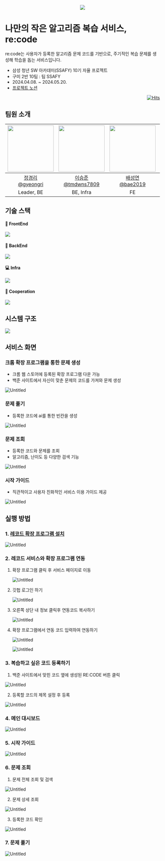 <p align="center">
<img src="./docs/Readme%20assets/logo2.png" />
</p>

# 나만의 작은 알고리즘 복습 서비스, re:code

re:code는 사용자가 등록한 알고리즘 문제 코드를 기반으로, 주기적인 복습 문제를 생성해 학습을 돕는 서비스입니다.

- 삼성 청년 SW 아카데미(SSAFY) 10기 자율 프로젝트
- 구미 2반 10팀 : 팀 SSAFY
- 2024.04.08. ~ 2024.05.20.
- [프로젝트 노션](https://lshhh.notion.site/4-SSAYF-102c6e5bf59e4b2db9e516985ccbd983)

<div align="end">

[![Hits](https://hits.seeyoufarm.com/api/count/incr/badge.svg?url=https%3A%2F%2Fgithub.com%2Fteam-SSAYFclover%2Fre-code&count_bg=%2353EDC7&title_bg=%23555555&icon=&icon_color=%23E7E7E7&title=hits&edge_flat=false)](https://hits.seeyoufarm.com)

</div>

## 팀원 소개

| <img src="https://github.com/gyeongri.png" width="150"> | <img src="https://github.com/tmdwns7809.png" width="150"> | <img src="https://github.com/bae2019.png" width="150"> | <img src="https://github.com/ChaNyeok1225.png" width="150"> | <img src="https://github.com/rosielsh.png" width="150"> | <img src="https://github.com/eunalove.png" width="150"> |
| :-----------------------------------------------------: | :-------------------------------------------------------: | :----------------------------------------------------: | :---------------------------------------------------------: | :-----------------------------------------------------: | :-----------------------------------------------------: |
|   [정경리<br>@gyeongri](https://github.com/gyeongri)    |  [이승준<br>@tmdwns7809](https://github.com/tmdwns7809)   |    [배성연<br>@bae2019](https://github.com/bae2019)    | [전찬혁<br>@ChaNyeok1225](https://github.com/ChaNyeok1225)  |   [이수화<br>@rosielsh](https://github.com/rosielsh)    |   [오은아<br>@eunalove](https://github.com/eunalove)    |
|                       Leader, BE                        |                         BE, Infra                         |                           FE                           |                      BE, FE, Extention                      |                           FE                            |                        BE, Infra                        |

## 기술 스택

<div>
<h4>🎨 FrontEnd </h4>
<img src="./docs/Readme%20assets/frontend.png" />
<h4>💾  BackEnd</h4>
<img src="./docs/Readme%20assets/backend.png" />
<h4>💻 Infra</h4>
<img src="./docs/Readme%20assets/infra.png" />
<h4>💬 Cooperation</h4>
<img src="./docs/Readme%20assets/tools.png" />
</div>

## 시스템 구조

<img src="./docs/Readme%20assets/architecture.png" />

## 서비스 화면

### 크롬 확장 프로그램을 통한 문제 생성

- 크롬 웹 스토어에 등록된 확장 프로그램 다운 가능
- 백준 사이트에서 자신이 맞춘 문제의 코드를 가져와 문제 생성

![Untitled](./docs/Readme%20assets/gif/regist_recode.gif)

### 문제 풀기

- 등록한 코드에 ai를 통한 빈칸을 생성

![Untitled](./docs/Readme%20assets/gif/recode.gif)

### 문제 조회

- 등록한 코드와 문제를 조회
- 알고리즘, 난이도 등 다양한 검색 기능

![Untitled](./docs/Readme%20assets/gif/detail.gif)

### 시작 가이드

- 직관적이고 사용자 친화적인 서비스 이용 가이드 제공

![Untitled](./docs/Readme%20assets/gif/guide.gif)

## 실행 방법

### 1. [레코드 확장 프로그램 설치](https://chromewebstore.google.com/detail/recode-uploader/ppbaladjjpmepkmaafeidledkhmjdill?hl=ko&utm_source=ext_sidebar)

![Untitled](./docs/Readme%20assets/howto/Untitled.png)

### 2. 레코드 서비스와 확장 프로그램 연동

1. 확장 프로그램 클릭 후 서비스 페이지로 이동

   ![Untitled](./docs/Readme%20assets/howto/Untitled%201.png)

2. 깃헙 로그인 하기

   ![Untitled](./docs/Readme%20assets/howto/Untitled%202.png)

3. 오른쪽 상단 내 정보 클릭후 연동코드 복사하기

   ![Untitled](./docs/Readme%20assets/howto/Untitled%203.png)

4. 확장 프로그램에서 연동 코드 입력하여 연동하기

   ![Untitled](./docs/Readme%20assets/howto/Untitled%204.png)

   ![Untitled](./docs/Readme%20assets/howto/Untitled%205.png)

### 3. 복습하고 싶은 코드 등록하기

1. 백준 사이트에서 맞힌 코드 옆에 생성된 RE:CODE 버튼 클릭

![Untitled](./docs/Readme%20assets/howto/Untitled%206.png)

2. 등록할 코드의 제목 설정 후 등록

![Untitled](./docs/Readme%20assets/howto/Untitled%207.png)

### 4. 메인 대시보드

![Untitled](./docs/Readme%20assets/howto/Untitled%208.png)

### 5. 시작 가이드

![Untitled](./docs/Readme%20assets/howto/Untitled%209.png)

### 6. 문제 조회

1. 문제 전체 조회 및 검색

![Untitled](./docs/Readme%20assets/howto/Untitled%2010.png)

2. 문제 상세 조회

![Untitled](./docs/Readme%20assets/howto/Untitled%2011.png)

3. 등록한 코드 확인

![Untitled](./docs/Readme%20assets/howto/Untitled%2012.png)

### 7. 문제 풀기

![Untitled](./docs/Readme%20assets/howto/Untitled%2013.png)
